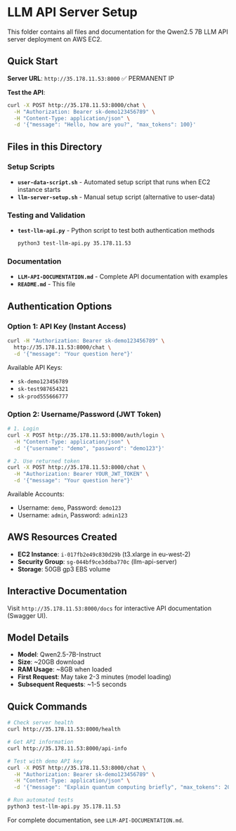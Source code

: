 # LLM API Server Setup

This folder contains all files and documentation for the Qwen2.5 7B LLM API server deployment on AWS EC2.

## Quick Start

**Server URL**: `http://35.178.11.53:8000` ✅ PERMANENT IP

**Test the API**:
```bash
curl -X POST http://35.178.11.53:8000/chat \
  -H "Authorization: Bearer sk-demo123456789" \
  -H "Content-Type: application/json" \
  -d '{"message": "Hello, how are you?", "max_tokens": 100}'
```

## Files in this Directory

### Setup Scripts
- **`user-data-script.sh`** - Automated setup script that runs when EC2 instance starts
- **`llm-server-setup.sh`** - Manual setup script (alternative to user-data)

### Testing and Validation
- **`test-llm-api.py`** - Python script to test both authentication methods
  ```bash
  python3 test-llm-api.py 35.178.11.53
  ```

### Documentation
- **`LLM-API-DOCUMENTATION.md`** - Complete API documentation with examples
- **`README.md`** - This file

## Authentication Options

### Option 1: API Key (Instant Access)
```bash
curl -H "Authorization: Bearer sk-demo123456789" \
  http://35.178.11.53:8000/chat \
  -d '{"message": "Your question here"}'
```

Available API Keys:
- `sk-demo123456789`
- `sk-test987654321` 
- `sk-prod555666777`

### Option 2: Username/Password (JWT Token)
```bash
# 1. Login
curl -X POST http://35.178.11.53:8000/auth/login \
  -H "Content-Type: application/json" \
  -d '{"username": "demo", "password": "demo123"}'

# 2. Use returned token
curl -X POST http://35.178.11.53:8000/chat \
  -H "Authorization: Bearer YOUR_JWT_TOKEN" \
  -d '{"message": "Your question here"}'
```

Available Accounts:
- Username: `demo`, Password: `demo123`
- Username: `admin`, Password: `admin123`

## AWS Resources Created

- **EC2 Instance**: `i-017fb2e49c830d29b` (t3.xlarge in eu-west-2)
- **Security Group**: `sg-044bf9ce3ddba770c` (llm-api-server)
- **Storage**: 50GB gp3 EBS volume

## Interactive Documentation

Visit `http://35.178.11.53:8000/docs` for interactive API documentation (Swagger UI).

## Model Details

- **Model**: Qwen2.5-7B-Instruct
- **Size**: ~20GB download
- **RAM Usage**: ~8GB when loaded
- **First Request**: May take 2-3 minutes (model loading)
- **Subsequent Requests**: ~1-5 seconds

## Quick Commands

```bash
# Check server health
curl http://35.178.11.53:8000/health

# Get API information  
curl http://35.178.11.53:8000/api-info

# Test with demo API key
curl -X POST http://35.178.11.53:8000/chat \
  -H "Authorization: Bearer sk-demo123456789" \
  -H "Content-Type: application/json" \
  -d '{"message": "Explain quantum computing briefly", "max_tokens": 200}'

# Run automated tests
python3 test-llm-api.py 35.178.11.53
```

For complete documentation, see `LLM-API-DOCUMENTATION.md`.